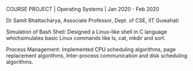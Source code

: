 COURSE PROJECT | Operating Systems | Jan 2020 - Feb 2020

Dr Samit Bhattacharya, Associate Professor, Dept. of CSE, IIT Guwahati

Simulation of Bash Shell: Designed a Linux-like shell in C language whichsimulates basic Linux commands like ls, cat, mkdir and sort. 

Process Management: Implemented CPU scheduling algorithms, page replacement algorithms, Inter-process communication and disk scheduling algorithms. 
